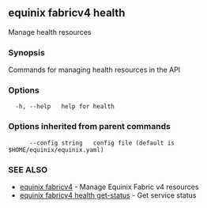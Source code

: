 ## equinix fabricv4 health

Manage health resources

### Synopsis

Commands for managing health resources in the API

### Options

```
  -h, --help   help for health
```

### Options inherited from parent commands

```
      --config string   config file (default is $HOME/equinix/equinix.yaml)
```

### SEE ALSO

* [equinix fabricv4](equinix_fabricv4.md)	 - Manage Equinix Fabric v4 resources
* [equinix fabricv4 health get-status](equinix_fabricv4_health_get-status.md)	 - Get service status

